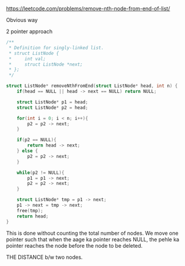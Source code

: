 https://leetcode.com/problems/remove-nth-node-from-end-of-list/

Obvious way


2 pointer approach
```C
/**
 * Definition for singly-linked list.
 * struct ListNode {
 *     int val;
 *     struct ListNode *next;
 * };
 */

struct ListNode* removeNthFromEnd(struct ListNode* head, int n) {
    if(head == NULL || head -> next == NULL) return NULL;

    struct ListNode* p1 = head;
    struct ListNode* p2 = head;

    for(int i = 0; i < n; i++){
        p2 = p2 -> next;
    }

    if(p2 == NULL){
        return head -> next;
    } else {
        p2 = p2 -> next;
    }

    while(p2 != NULL){
        p1 = p1 -> next;
        p2 = p2 -> next;
    }

    struct ListNode* tmp = p1 -> next;
    p1 -> next = tmp -> next;
    free(tmp);
    return head;
}
```
This is done without counting the total number of nodes.
We move one pointer such that when the aage ka pointer reaches NULL, the pehle ka pointer reaches the node before the node to be deleted.

THE DISTANCE b/w two nodes.
